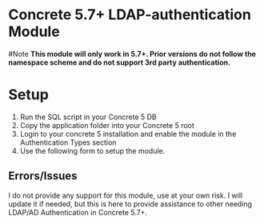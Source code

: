 Concrete 5.7+ LDAP-authentication Module
================================
#Note
__This module will only work in 5.7+. Prior versions do not follow the namespace scheme and do not support 3rd party authentication.__
# Setup

1. Run the SQL script in your Concrete 5 DB
2. Copy the application folder into your Concrete 5 root
3. Login to your concrete 5 installation and enable the module in the Authentication Types section
4. Use the following form to setup the module.

## Errors/Issues
I do not provide any support for this module, use at your own risk. I will update it if needed, but this is here to provide assistance to other needing LDAP/AD Authentication in Concrete 5.7+.
